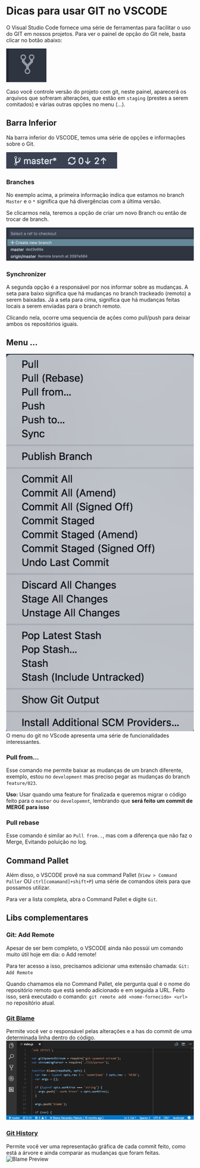 # Dicas para usar GIT no VSCODE

O Visual Studio Code fornece uma série de ferramentas para facilitar o uso do GIT em nossos projetos. Para ver o painel de opção do Git nele, basta clicar no botão abaixo:

![Git Button](./media/git-icon-vscode.png)

Caso você controle versão do projeto com git, neste painel, aparecerá os arquivos que sofreram alterações, que estão em `staging` (prestes a serem comitados) e várias outras opções no menu (...).

## Barra Inferior
Na barra inferior do VSCODE, temos uma série de opções e informações sobre o Git.

![Git Button](./media/bottom-bar.png)

### Branches
No exemplo acima, a primeira informação indica que estamos no branch `Master` e o `*` significa que há divergências com a última versão.

Se clicarmos nela, teremos a opção de criar um novo Branch ou então de trocar de branch.

![Git Button](./media/branch-options.png)

### Synchronizer
A segunda opção é a responsável por nos informar sobre as mudanças.
A seta para baixo significa que há mudanças no branch trackeado (remoto) a serem baixadas. Já a seta para cima, significa que há mudanças feitas locais a serem enviadas para o branch remoto.

Clicando nela, ocorre uma sequencia de ações como pull/push para deixar ambos os repositórios iguais.

## Menu ...
![Menu Options](./media/menu-options.png)
O menu do git no VScode apresenta uma série de funcionalidades interessantes.

### Pull from...
Esse comando me permite baixar as mudanças de um branch diferente, exemplo, estou no `development` mas preciso pegar as mudanças do branch `feature/023`.

**Uso:** Usar quando uma feature for finalizada e queremos migrar o código feito para o `master` ou `developemnt`, lembrando que **será feito um commit de MERGE para isso**

### Pull rebase
Esse comando é similar ao `Pull from..`, mas com a diferença que não faz o Merge, Evitando poluição no log.

## Command Pallet
Além disso, o VSCODE provê na sua command Pallet (`View > Command Paller` OU `ctrl[comamand]+shift+P`) uma série de comandos úteis para que possamos utilizar.

Para ver a lista completa, abra o Command Pallet e digite `Git`.

## Libs complementares

### Git: Add Remote
Apesar de ser bem completo, o VSCODE ainda não possúi um comando muito útil hoje em dia: o Add remote!

Para ter acesso a isso, precisamos adicionar uma extensão chamada: `Git: Add Remote`

Quando chamamos ela no Command Pallet, ele pergunta qual é o nome do repositório remoto que está sendo adicionado e em seguida a URL. Feito isso, será executado o comando:
`git remote add <nome-fornecido> <url>` no repositório atual.

### [Git Blame](https://marketplace.visualstudio.com/items?itemName=waderyan.gitblame)
Permite você ver o responsável pelas alterações e a has do commit de uma determinada linha dentro do código.
![Blame Preview](./media/blame-preview.gif)

### [Git History](https://marketplace.visualstudio.com/items?itemName=donjayamanne.githistory)
Permite você ver uma representação gráfica de cada commit feito, como está a árvore e ainda comparar as mudanças que foram feitas.![Blame Preview](./media/git-history.gif)
